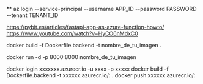 ** az login --service-principal --username APP_ID --password PASSWORD --tenant TENANT_ID

https://pybit.es/articles/fastapi-app-as-azure-function-howto/
https://www.youtube.com/watch?v=HyCO6nMdxC0


<!-- CONTRUIR IMAGEN -->
docker build -f Dockerfile.backend -t nombre_de_tu_imagen .

<!-- CORRER IMAGEN -->
docker run -d -p 8000:8000 nombre_de_tu_imagen


<!-- SUBIR IMAGEN A DOCKER REGISTRY DE AZURE -->
docker login xxxxxxx.azurecr.io -u xxxx -p xxxxx
docker build -f Dockerfile.backend -t xxxxxx.azurecr.io/<nombre imagen>:<tag> .
docker push xxxxxx.azurecr.io/<nombre imagen>:<tag>



